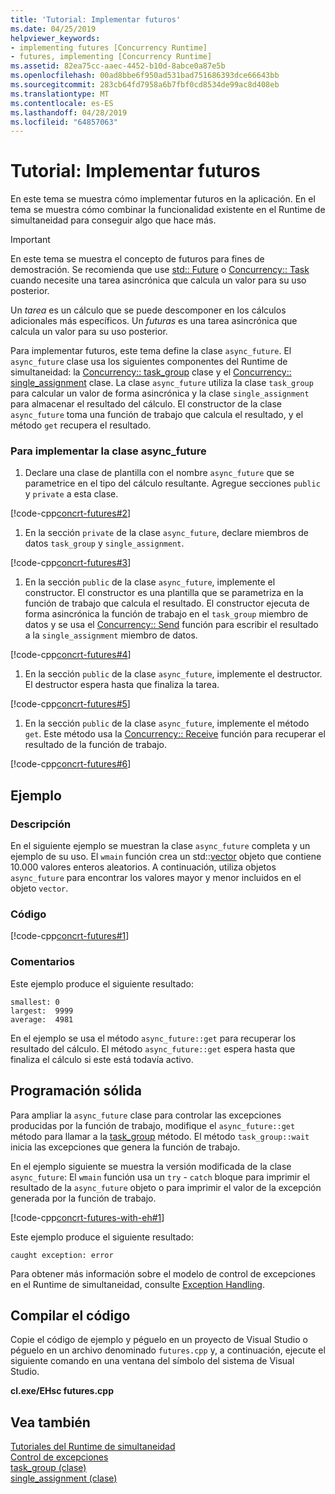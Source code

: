 ```yaml
---
title: 'Tutorial: Implementar futuros'
ms.date: 04/25/2019
helpviewer_keywords:
- implementing futures [Concurrency Runtime]
- futures, implementing [Concurrency Runtime]
ms.assetid: 82ea75cc-aaec-4452-b10d-8abce0a87e5b
ms.openlocfilehash: 00ad8bbe6f950ad531bad751686393dce66643bb
ms.sourcegitcommit: 283cb64fd7958a6b7fbf0cd8534de99ac8d408eb
ms.translationtype: MT
ms.contentlocale: es-ES
ms.lasthandoff: 04/28/2019
ms.locfileid: "64857063"
---
```

# <a name="walkthrough-implementing-futures"></a>Tutorial: Implementar futuros

En este tema se muestra cómo implementar futuros en la aplicación. En el tema se muestra cómo combinar la funcionalidad existente en el Runtime de simultaneidad para conseguir algo que hace más.

> [!IMPORTANT]
>  En este tema se muestra el concepto de futuros para fines de demostración. Se recomienda que use [std:: Future](../../standard-library/future-class.md) o [Concurrency:: Task](../../parallel/concrt/reference/task-class.md) cuando necesite una tarea asincrónica que calcula un valor para su uso posterior.

Un *tarea* es un cálculo que se puede descomponer en los cálculos adicionales más específicos. Un *futuras* es una tarea asincrónica que calcula un valor para su uso posterior.

Para implementar futuros, este tema define la clase `async_future`. El `async_future` clase usa los siguientes componentes del Runtime de simultaneidad: la [Concurrency:: task_group](reference/task-group-class.md) clase y el [Concurrency:: single_assignment](../../parallel/concrt/reference/single-assignment-class.md) clase. La clase `async_future` utiliza la clase `task_group` para calcular un valor de forma asincrónica y la clase `single_assignment` para almacenar el resultado del cálculo. El constructor de la clase `async_future` toma una función de trabajo que calcula el resultado, y el método `get` recupera el resultado.

### <a name="to-implement-the-asyncfuture-class"></a>Para implementar la clase async_future

1. Declare una clase de plantilla con el nombre `async_future` que se parametrice en el tipo del cálculo resultante. Agregue secciones `public` y `private` a esta clase.

[!code-cpp[concrt-futures#2](../../parallel/concrt/codesnippet/cpp/walkthrough-implementing-futures_1.cpp)]

1. En la sección `private` de la clase `async_future`, declare miembros de datos `task_group` y `single_assignment`.

[!code-cpp[concrt-futures#3](../../parallel/concrt/codesnippet/cpp/walkthrough-implementing-futures_2.cpp)]

1. En la sección `public` de la clase `async_future`, implemente el constructor. El constructor es una plantilla que se parametriza en la función de trabajo que calcula el resultado. El constructor ejecuta de forma asincrónica la función de trabajo en el `task_group` miembro de datos y se usa el [Concurrency:: Send](reference/concurrency-namespace-functions.md#send) función para escribir el resultado a la `single_assignment` miembro de datos.

[!code-cpp[concrt-futures#4](../../parallel/concrt/codesnippet/cpp/walkthrough-implementing-futures_3.cpp)]

1. En la sección `public` de la clase `async_future`, implemente el destructor. El destructor espera hasta que finaliza la tarea.

[!code-cpp[concrt-futures#5](../../parallel/concrt/codesnippet/cpp/walkthrough-implementing-futures_4.cpp)]

1. En la sección `public` de la clase `async_future`, implemente el método `get`. Este método usa la [Concurrency:: Receive](reference/concurrency-namespace-functions.md#receive) función para recuperar el resultado de la función de trabajo.

[!code-cpp[concrt-futures#6](../../parallel/concrt/codesnippet/cpp/walkthrough-implementing-futures_5.cpp)]

## <a name="example"></a>Ejemplo

### <a name="description"></a>Descripción

En el siguiente ejemplo se muestran la clase `async_future` completa y un ejemplo de su uso. El `wmain` función crea un std::[vector](../../standard-library/vector-class.md) objeto que contiene 10.000 valores enteros aleatorios. A continuación, utiliza objetos `async_future` para encontrar los valores mayor y menor incluidos en el objeto `vector`.

### <a name="code"></a>Código

[!code-cpp[concrt-futures#1](../../parallel/concrt/codesnippet/cpp/walkthrough-implementing-futures_6.cpp)]

### <a name="comments"></a>Comentarios

Este ejemplo produce el siguiente resultado:

```Output
smallest: 0
largest:  9999
average:  4981
```

En el ejemplo se usa el método `async_future::get` para recuperar los resultado del cálculo. El método `async_future::get` espera hasta que finaliza el cálculo si este está todavía activo.

## <a name="robust-programming"></a>Programación sólida

Para ampliar la `async_future` clase para controlar las excepciones producidas por la función de trabajo, modifique el `async_future::get` método para llamar a la [task_group](reference/task-group-class.md#wait) método. El método `task_group::wait` inicia las excepciones que genera la función de trabajo.

En el ejemplo siguiente se muestra la versión modificada de la clase `async_future`: El `wmain` función usa un `try` - `catch` bloque para imprimir el resultado de la `async_future` objeto o para imprimir el valor de la excepción generada por la función de trabajo.

[!code-cpp[concrt-futures-with-eh#1](../../parallel/concrt/codesnippet/cpp/walkthrough-implementing-futures_7.cpp)]

Este ejemplo produce el siguiente resultado:

```Output
caught exception: error
```

Para obtener más información sobre el modelo de control de excepciones en el Runtime de simultaneidad, consulte [Exception Handling](../../parallel/concrt/exception-handling-in-the-concurrency-runtime.md).

## <a name="compiling-the-code"></a>Compilar el código

Copie el código de ejemplo y péguelo en un proyecto de Visual Studio o péguelo en un archivo denominado `futures.cpp` y, a continuación, ejecute el siguiente comando en una ventana del símbolo del sistema de Visual Studio.

**cl.exe/EHsc futures.cpp**

## <a name="see-also"></a>Vea también

[Tutoriales del Runtime de simultaneidad](../../parallel/concrt/concurrency-runtime-walkthroughs.md)<br/>
[Control de excepciones](../../parallel/concrt/exception-handling-in-the-concurrency-runtime.md)<br/>
[task_group (clase)](reference/task-group-class.md)<br/>
[single_assignment (clase)](../../parallel/concrt/reference/single-assignment-class.md)
